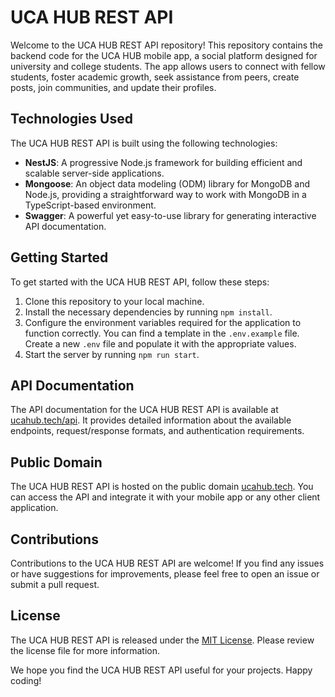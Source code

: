 # UCA HUB REST API

Welcome to the UCA HUB REST API repository! This repository contains the backend code for the UCA HUB mobile app, a social platform designed for university and college students. The app allows users to connect with fellow students, foster academic growth, seek assistance from peers, create posts, join communities, and update their profiles.

## Technologies Used

The UCA HUB REST API is built using the following technologies:

- **NestJS**: A progressive Node.js framework for building efficient and scalable server-side applications.
- **Mongoose**: An object data modeling (ODM) library for MongoDB and Node.js, providing a straightforward way to work with MongoDB in a TypeScript-based environment.
- **Swagger**: A powerful yet easy-to-use library for generating interactive API documentation.

## Getting Started

To get started with the UCA HUB REST API, follow these steps:

1. Clone this repository to your local machine.
2. Install the necessary dependencies by running `npm install`.
3. Configure the environment variables required for the application to function correctly. You can find a template in the `.env.example` file. Create a new `.env` file and populate it with the appropriate values.
4. Start the server by running `npm run start`.

## API Documentation

The API documentation for the UCA HUB REST API is available at [ucahub.tech/api](https://ucahub.tech/api). It provides detailed information about the available endpoints, request/response formats, and authentication requirements.

## Public Domain

The UCA HUB REST API is hosted on the public domain [ucahub.tech](https://ucahub.tech). You can access the API and integrate it with your mobile app or any other client application.

## Contributions

Contributions to the UCA HUB REST API are welcome! If you find any issues or have suggestions for improvements, please feel free to open an issue or submit a pull request.

## License

The UCA HUB REST API is released under the [MIT License](LICENSE). Please review the license file for more information.

We hope you find the UCA HUB REST API useful for your projects. Happy coding!
